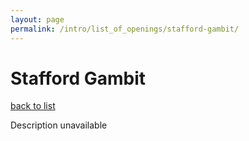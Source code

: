 ```yaml
---
layout: page
permalink: /intro/list_of_openings/stafford-gambit/
---
```


# Stafford Gambit

[back to list](../../list_of_openings)

Description unavailable